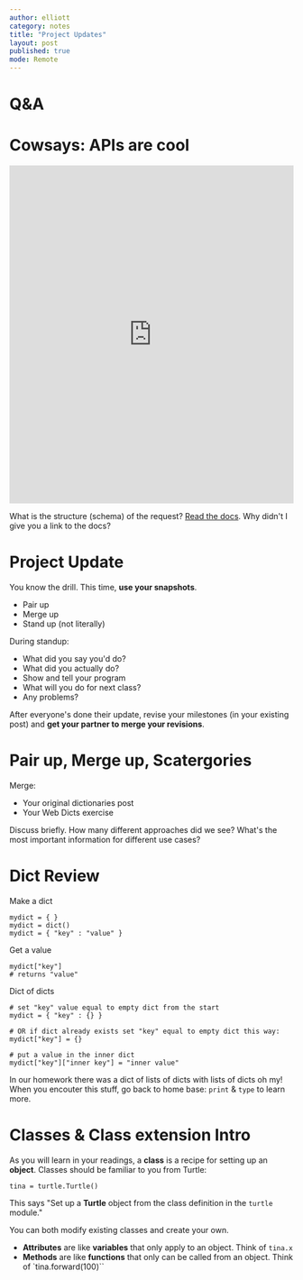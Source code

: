 ```yaml
---
author: elliott
category: notes
title: "Project Updates"
layout: post
published: true
mode: Remote
---
```


# Q&A



# Cowsays: APIs are cool

<iframe src="https://trinket.io/embed/python3/0577ff78e3" width="100%" height="600" frameborder="0" marginwidth="0" marginheight="0" allowfullscreen></iframe>

What is the structure (schema) of the request?  [Read the docs](https://developers.google.com/maps/documentation/geocoding/intro#GeocodingResponses).
Why didn't I give you a link to the docs?


# Project Update

You know the drill.  This time, **use your snapshots**.

* Pair up
* Merge up
* Stand up (not literally)

During standup:

* What did you say you'd do?
* What did you actually do?
* Show and tell your program
* What will you do for next class?
* Any problems?

After everyone's done their update, revise your milestones (in your existing post) and **get your partner to merge your revisions**.


# Pair up, Merge up, Scatergories

Merge:

* Your original dictionaries post
* Your Web Dicts exercise

Discuss briefly. How many different approaches did we see?  What's the most important information for different use cases?

# Dict Review

Make a dict

```
mydict = { }
mydict = dict()
mydict = { "key" : "value" }
```

Get a value

```
mydict["key"]
# returns "value"
```

Dict of dicts

```
# set "key" value equal to empty dict from the start
mydict = { "key" : {} }

# OR if dict already exists set "key" equal to empty dict this way:
mydict["key"] = {}

# put a value in the inner dict
mydict["key"]["inner key"] = "inner value"
```

In our homework there was a dict of lists of dicts with lists of dicts oh my!  When you encouter this stuff,
go back to home base: `print` & `type` to learn more.


# Classes & Class extension Intro

As you will learn in your readings, a **class** is a recipe for setting up an **object**.  Classes should be familiar to you from Turtle:

```
tina = turtle.Turtle()
```

This says "Set up a **Turtle** object from the class definition in the `turtle` module."

You can both modify existing classes and create your own.

- **Attributes** are like **variables** that only apply to an object. Think of `tina.x`
- **Methods**  are like **functions** that only can be called from an object.  Think of `tina.forward(100)``

